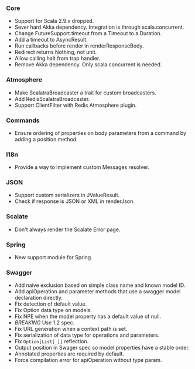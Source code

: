 ### Core
* Support for Scala 2.9.x dropped.
* Sever hard Akka dependency. Integration is through 
  scala.concurrent. 
* Change FutureSupport.timeout from a Timeout to a Duration.
* Add a timeout to AsyncResult.
* Run callbacks before render in renderResponseBody.
* Redirect returns Nothing, not unit.
* Allow calling halt from trap handler.
* Remove Akka dependency.  Only scala.concurrent is needed.

### Atmosphere
* Make ScalatraBroadcaster a trait for custom broadcasters.
* Add RedisScalatraBroadcaster.
* Support ClientFilter with Redis Atmosphere plugin.

### Commands
* Ensure ordering of properties on body parameters from a command by
  adding a position method.

### I18n
* Provide a way to implement custom Messages resolver.

### JSON
* Support custom serializers in JValueResult.
* Check if response is JSON or XML in renderJson.

### Scalate
* Don't always render the Scalate Error page.

### Spring
* New support module for Spring.

### Swagger
* Add naive exclusion based on simple class name and known model ID.
* Add apiOperation and parameter methods that use a swagger model 
  declaration directly.
* Fix detection of default value.
* Fix Option data type on models.
* Fix NPE when the model property has a default value of null.
* *BREAKING* Use 1.2 spec.
* Fix URL generation when a context path is set.
* Fix serialization of data type for operations and parameters.
* Fix `Option[List[_]]` reflection.
* Output position in Swager spec so model properties have a stable order.
* Annotated properties are required by default.
* Force compilation error for apiOperation without type param.
